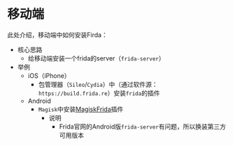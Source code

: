 # 移动端

此处介绍，移动端中如何安装Firda：

* 核心思路
  * 给移动端安装一个frida的server（`frida-server`）
* 举例
  * iOS（iPhone）
    * 包管理器（`Sileo`/`Cydia`）中（通过软件源：`https://build.frida.re`）安装`frida`的插件
  * Android
    * `Magisk`中安装[MagiskFrida](https://github.com/ViRb3/magisk-frida)插件
      * 说明
        * Frida官网的Android版`frida-server`有问题，所以换装第三方可用版本
